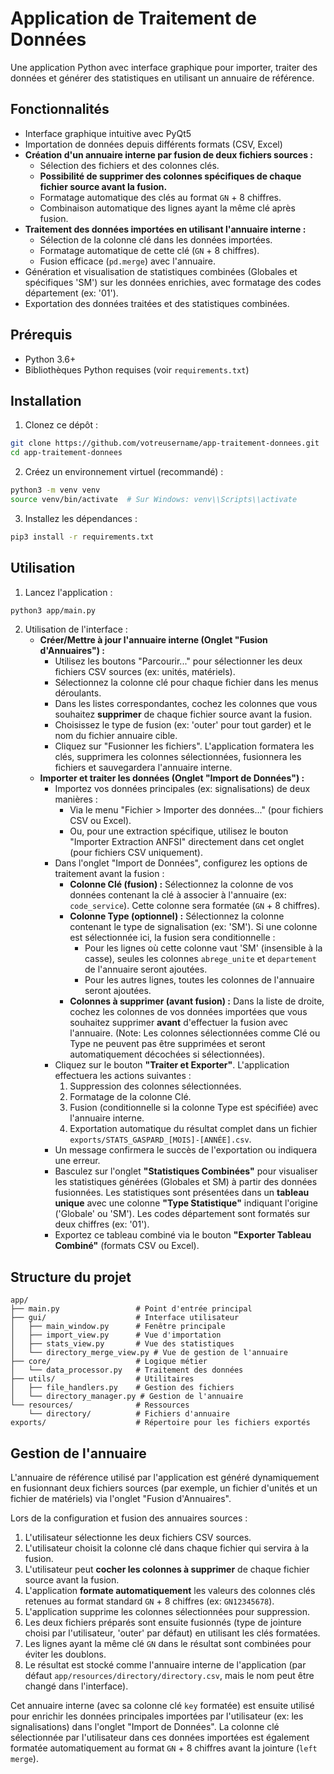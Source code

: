 # Application de Traitement de Données

Une application Python avec interface graphique pour importer, traiter des données et générer des statistiques en utilisant un annuaire de référence.

## Fonctionnalités

- Interface graphique intuitive avec PyQt5
- Importation de données depuis différents formats (CSV, Excel)
- **Création d'un annuaire interne par fusion de deux fichiers sources :**
  - Sélection des fichiers et des colonnes clés.
  - **Possibilité de supprimer des colonnes spécifiques de chaque fichier source avant la fusion.**
  - Formatage automatique des clés au format `GN` + 8 chiffres.
  - Combinaison automatique des lignes ayant la même clé après fusion.
- **Traitement des données importées en utilisant l'annuaire interne :**
  - Sélection de la colonne clé dans les données importées.
  - Formatage automatique de cette clé (`GN` + 8 chiffres).
  - Fusion efficace (`pd.merge`) avec l'annuaire.
- Génération et visualisation de statistiques combinées (Globales et spécifiques 'SM') sur les données enrichies, avec formatage des codes département (ex: '01').
- Exportation des données traitées et des statistiques combinées.

## Prérequis

- Python 3.6+
- Bibliothèques Python requises (voir `requirements.txt`)

## Installation

1. Clonez ce dépôt :

```bash
git clone https://github.com/votreusername/app-traitement-donnees.git
cd app-traitement-donnees
```

2. Créez un environnement virtuel (recommandé) :

```bash
python3 -m venv venv
source venv/bin/activate  # Sur Windows: venv\\Scripts\\activate
```

3. Installez les dépendances :

```bash
pip3 install -r requirements.txt
```

## Utilisation

1. Lancez l'application :

```bash
python3 app/main.py
```

2. Utilisation de l'interface :
   - **Créer/Mettre à jour l'annuaire interne (Onglet "Fusion d'Annuaires") :**
     - Utilisez les boutons "Parcourir..." pour sélectionner les deux fichiers CSV sources (ex: unités, matériels).
     - Sélectionnez la colonne clé pour chaque fichier dans les menus déroulants.
     - Dans les listes correspondantes, cochez les colonnes que vous souhaitez **supprimer** de chaque fichier source avant la fusion.
     - Choisissez le type de fusion (ex: 'outer' pour tout garder) et le nom du fichier annuaire cible.
     - Cliquez sur "Fusionner les fichiers". L'application formatera les clés, supprimera les colonnes sélectionnées, fusionnera les fichiers et sauvegardera l'annuaire interne.
   - **Importer et traiter les données (Onglet "Import de Données") :**
     - Importez vos données principales (ex: signalisations) de deux manières :
       - Via le menu "Fichier > Importer des données..." (pour fichiers CSV ou Excel).
       - Ou, pour une extraction spécifique, utilisez le bouton "Importer Extraction ANFSI" directement dans cet onglet (pour fichiers CSV uniquement).
     - Dans l'onglet "Import de Données", configurez les options de traitement avant la fusion :
       - **Colonne Clé (fusion) :** Sélectionnez la colonne de vos données contenant la clé à associer à l'annuaire (ex: `code_service`). Cette colonne sera formatée (`GN` + 8 chiffres).
       - **Colonne Type (optionnel) :** Sélectionnez la colonne contenant le type de signalisation (ex: 'SM'). Si une colonne est sélectionnée ici, la fusion sera conditionnelle :
         - Pour les lignes où cette colonne vaut 'SM' (insensible à la casse), seules les colonnes `abrege_unite` et `departement` de l'annuaire seront ajoutées.
         - Pour les autres lignes, toutes les colonnes de l'annuaire seront ajoutées.
       - **Colonnes à supprimer (avant fusion) :** Dans la liste de droite, cochez les colonnes de vos données importées que vous souhaitez supprimer **avant** d'effectuer la fusion avec l'annuaire. (Note: Les colonnes sélectionnées comme Clé ou Type ne peuvent pas être supprimées et seront automatiquement décochées si sélectionnées).
     - Cliquez sur le bouton **"Traiter et Exporter"**. L'application effectuera les actions suivantes :
       1. Suppression des colonnes sélectionnées.
       2. Formatage de la colonne Clé.
       3. Fusion (conditionnelle si la colonne Type est spécifiée) avec l'annuaire interne.
       4. Exportation automatique du résultat complet dans un fichier `exports/STATS_GASPARD_[MOIS]-[ANNÉE].csv`.
     - Un message confirmera le succès de l'exportation ou indiquera une erreur.
     - Basculez sur l'onglet **"Statistiques Combinées"** pour visualiser les statistiques générées (Globales et SM) à partir des données fusionnées. Les statistiques sont présentées dans un **tableau unique** avec une colonne **"Type Statistique"** indiquant l'origine ('Globale' ou 'SM'). Les codes département sont formatés sur deux chiffres (ex: '01').
     - Exportez ce tableau combiné via le bouton **"Exporter Tableau Combiné"** (formats CSV ou Excel).

## Structure du projet

```
app/
├── main.py                 # Point d'entrée principal
├── gui/                    # Interface utilisateur
│   ├── main_window.py      # Fenêtre principale
│   ├── import_view.py      # Vue d'importation
│   ├── stats_view.py       # Vue des statistiques
│   └── directory_merge_view.py # Vue de gestion de l'annuaire
├── core/                   # Logique métier
│   └── data_processor.py   # Traitement des données
├── utils/                  # Utilitaires
│   ├── file_handlers.py    # Gestion des fichiers
│   └── directory_manager.py # Gestion de l'annuaire
└── resources/              # Ressources
    └── directory/          # Fichiers d'annuaire
exports/                    # Répertoire pour les fichiers exportés
```

## Gestion de l'annuaire

L'annuaire de référence utilisé par l'application est généré dynamiquement en fusionnant deux fichiers sources (par exemple, un fichier d'unités et un fichier de matériels) via l'onglet "Fusion d'Annuaires".

Lors de la configuration et fusion des annuaires sources :

1.  L'utilisateur sélectionne les deux fichiers CSV sources.
2.  L'utilisateur choisit la colonne clé dans chaque fichier qui servira à la fusion.
3.  L'utilisateur peut **cocher les colonnes à supprimer** de chaque fichier source avant la fusion.
4.  L'application **formate automatiquement** les valeurs des colonnes clés retenues au format standard `GN` + 8 chiffres (ex: `GN12345678`).
5.  L'application supprime les colonnes sélectionnées pour suppression.
6.  Les deux fichiers préparés sont ensuite fusionnés (type de jointure choisi par l'utilisateur, 'outer' par défaut) en utilisant les clés formatées.
7.  Les lignes ayant la même clé `GN` dans le résultat sont combinées pour éviter les doublons.
8.  Le résultat est stocké comme l'annuaire interne de l'application (par défaut `app/resources/directory/directory.csv`, mais le nom peut être changé dans l'interface).

Cet annuaire interne (avec sa colonne clé `key` formatée) est ensuite utilisé pour enrichir les données principales importées par l'utilisateur (ex: les signalisations) dans l'onglet "Import de Données". La colonne clé sélectionnée par l'utilisateur dans ces données importées est également formatée automatiquement au format `GN` + 8 chiffres avant la jointure (`left merge`).
